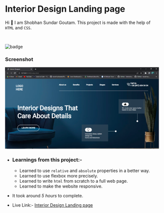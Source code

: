# Interior Design Landing page

Hi 👋 I am Shobhan Sundar Goutam. This project is made with the help of `HTML` and `CSS`.

<br>

![badge](https://img.shields.io/badge/HTML-CSS-blue)

### Screenshot

![Project-10 Screenshot](./project-10.png)

- ### Learnings from this project:-

  - Learned to use `relative` and `absolute` properties in a better way.
  - Learned to use flexbox more precisely.
  - Learned to write `html` from scratch to a full web page.
  - Learned to make the website responsive.

- It took around _5 hours_ to complete.

- Live Link:- [Interior Design Landing page](https://interiordesign-fsjs10.netlify.app/)
